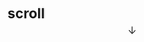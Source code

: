 <!DOCTYPE html>
<html lang="en" >
<head>
  <meta charset="UTF-8">
  <title>CodePen - Image Mask Reveal Animation</title>
  <link rel="stylesheet" href="https://cdnjs.cloudflare.com/ajax/libs/normalize/5.0.0/normalize.min.css">
  <link rel="stylesheet" href="./style.css">
  <style>
    body {
  height: 2000px;
}

h1 {
  position: fixed;
  top: 50%;
  left: 50%;
  font-family: sans-serif;
  text-align: center;
  text-transform: uppercase;
  letter-spacing: 1px;
  font-size: 12px;
  transform: translate(-50%, -50%);
}
h1 svg {
  width: 14px;
  display: block;
  margin: 10px auto;
}
h1 svg .arrow {
  -webkit-animation: scroll 0.35s ease-in alternate infinite;
          animation: scroll 0.35s ease-in alternate infinite;
}

@-webkit-keyframes scroll {
  0% {
    transform: translateY(0);
  }
  100% {
    transform: translateY(10px);
  }
}

@keyframes scroll {
  0% {
    transform: translateY(0);
  }
  100% {
    transform: translateY(10px);
  }
}
#cover {
  position: fixed;
  top: 0;
  left: 0;
  width: 100%;
  height: 100%;
  background-image: url("https://images.unsplash.com/45/Ss2c5MVASdGkVHOwG6n9_Imogene%20Pass.jpg?dpr=1&auto=format&fit=crop&w=1500&h=997&q=80&cs=tinysrgb&crop=");
  background-repeat: no-repeat;
  background-size: cover;
  background-position: center;
  -webkit-mask: url("http://www.supah.it/dribbble/video-clip-mask.png?v=1");
          mask: url("http://www.supah.it/dribbble/video-clip-mask.png?v=1");
  -webkit-mask-size: 1800% 100%;
          mask-size: 1800% 100%;
}
  </style>
    
</head>
<body>
<h1>
  scroll
  <svg version="1.1" id="svg-arrow-down" xmlns="http://www.w3.org/2000/svg" xmlns:xlink="http://www.w3.org/1999/xlink" x="0px" y="0px" viewBox="0 0 22 35" style="enable-background:new 0 0 22 35;" xml:space="preserve">
    <polygon class="arrow" style="fill:#000000;" points="20.58,11.584 12.004,20.158 12.004,0 9.996,0 9.996,20.158 1.42,11.584 0,13.004 11,24
					22,13.004 "></polygon>
  </svg></h1>
<div id="cover"></div>
<!-- partial -->
  <script src='https://cdnjs.cloudflare.com/ajax/libs/jquery/3.1.1/jquery.min.js'>
    $(window).scroll(function(e) {
  frames = 17;
  step = ($("body").height() - $(window).height()) / frames;
  scrollStep = parseInt($(window).scrollTop() / step);
  maskPosition = 100 / frames * scrollStep;
  $("#cover").css({
    "mask-position": maskPosition + "% 50%",
    "-webkit-mask-position": maskPosition + "% 50%"
  });
});

/* Just for CodePen Thumbnail */
$("html, body").animate({ scrollTop: $(document).height() - $(window).height() }, 1200).queue(function(next) {
  $("html, body").animate({ scrollTop: 0 }, 1200);
  next();
});
  </script><script  src="./script.js"></script>
    
</body>
</html>
